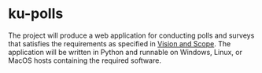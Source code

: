 # ku-polls
The project will produce a web application for conducting polls and surveys that satisfies the requirements as specified in [Vision and Scope](https://github.com/KikyoBRV/ku-polls/wiki/Vision-and-Scope). The application will be written in Python and runnable on Windows, Linux, or MacOS hosts containing the required software.
